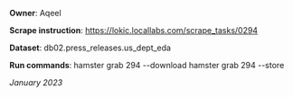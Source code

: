 **Owner**: Aqeel
 
**Scrape instruction**: https://lokic.locallabs.com/scrape_tasks/0294

**Dataset**: db02.press_releases.us_dept_eda

**Run commands**: hamster grab 294 --download
                  hamster grab 294 --store

_January 2023_
